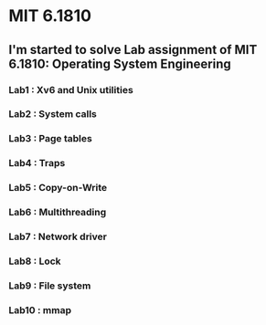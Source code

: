 # MIT 6.1810
## I'm started to solve Lab assignment of MIT 6.1810: Operating System Engineering

### Lab1 : Xv6 and Unix utilities
### Lab2 : System calls
### Lab3 : Page tables
### Lab4 : Traps
### Lab5 : Copy-on-Write
### Lab6 : Multithreading
### Lab7 : Network driver
### Lab8 : Lock
### Lab9 : File system
### Lab10 : mmap
